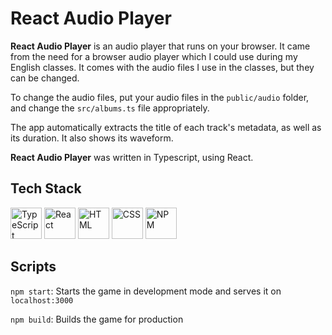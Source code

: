 # React Audio Player

<b>React Audio Player</b> is an audio player that runs on your browser. It came from the need for a browser audio player which I could use during my English classes. It comes with the audio files I use in the classes, but they can be changed.

To change the audio files, put your audio files in the ```public/audio``` folder, and change the ```src/albums.ts``` file appropriately.

The app automatically extracts the title of each track's metadata, as well as its duration. It also shows its waveform.

<b>React Audio Player</b> was written in Typescript, using React.

## Tech Stack
<img height="50" src="https://github.com/user-attachments/assets/262eb873-1f66-40c3-9261-c05604451284" alt="TypeScript" title="TypeScript"/>
<img height="50" src="https://github.com/user-attachments/assets/958af20f-198d-465a-b381-7578c6eb136f" alt="React" title="React"/>
<img height="50" src="https://github.com/user-attachments/assets/6364c31a-da0f-4ee8-a69f-f33ad1f7c921" alt="HTML" title="HTML"/>
<img height="50" src="https://github.com/user-attachments/assets/7c59f579-8108-4064-b758-5aa207f23e81" alt="CSS" title="CSS"/>
<img height="50" src="https://github.com/user-attachments/assets/1f665f79-d1a3-464f-b4ac-3916b5d1a38b" alt="NPM" title="NPM"/>

## Scripts
```npm start```: Starts the game in development mode and serves it on ```localhost:3000```

```npm build```: Builds the game for production
